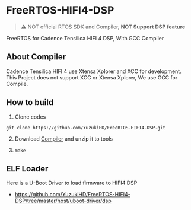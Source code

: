 # FreeRTOS-HIFI4-DSP

> ⚠ NOT official RTOS SDK and Compiler, **NOT Support DSP feature**

FreeRTOS for Cadence Tensilica HIFI 4 DSP, With GCC Compiler

## About Compiler
Cadence Tensilica HIFI 4 use Xtensa Xplorer and XCC for development. This Project does not support XCC or Xtensa Xplorer, We use GCC for Compile.

## How to build

1. Clone codes

```
git clone https://github.com/YuzukiHD/FreeRTOS-HIFI4-DSP.git
```

2. Download [Compiler](https://github.com/YuzukiHD/FreeRTOS-HIFI4-DSP/releases/download/Toolchains/xtensa-hifi4-dsp.tar.gz) and unzip it to tools

3. `make`

## ELF Loader
Here is a U-Boot Driver to load firmware to HIFI4 DSP  
- https://github.com/YuzukiHD/FreeRTOS-HIFI4-DSP/tree/master/host/uboot-driver/dsp
